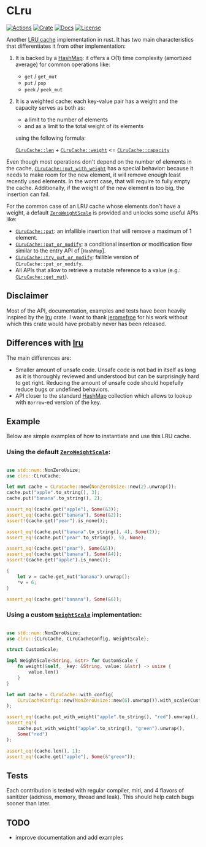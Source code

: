 # CLru

[![Actions](https://github.com/marmeladema/clru-rs/workflows/Rust/badge.svg)](https://github.com/marmeladema/clru-rs/actions)
[![Crate](https://img.shields.io/crates/v/clru)](https://crates.io/crates/clru)
[![Docs](https://docs.rs/clru/badge.svg)](https://docs.rs/clru)
[![License](https://img.shields.io/crates/l/clru)](LICENSE)

Another [LRU cache](https://en.wikipedia.org/wiki/Cache_replacement_policies#Least_recently_used_(LRU)) implementation in rust.
It has two main characteristics that differentiates it from other implementation:

1. It is backed by a [HashMap](https://doc.rust-lang.org/std/collections/struct.HashMap.html): it
   offers a O(1) time complexity (amortized average) for common operations like:
   * `get` / `get_mut`
   * `put` / `pop`
   * `peek` / `peek_mut`

2. It is a weighted cache: each key-value pair has a weight and the capacity serves as both as:
   * a limit to the number of elements
   * and as a limit to the total weight of its elements

   using the following formula:

   [`CLruCache::len`](https://docs.rs/clru/latest/clru/struct.CLruCache.html#method.len) + [`CLruCache::weight`](https://docs.rs/clru/latest/clru/struct.CLruCache.html#method.weight) <= [`CLruCache::capacity`](https://docs.rs/clru/latest/clru/struct.CLruCache.html#method.capacity)

Even though most operations don't depend on the number of elements in the cache,
[`CLruCache::put_with_weight`](https://docs.rs/clru/latest/clru/struct.CLruCache.html#method.put_with_weight) has a special behavior: because it needs to make room
for the new element, it will remove enough least recently used elements. In the worst
case, that will require to fully empty the cache. Additionally, if the weight of the
new element is too big, the insertion can fail.

For the common case of an LRU cache whose elements don't have a weight, a default
[`ZeroWeightScale`](https://docs.rs/clru/latest/clru/struct.ZeroWeightScale.html)
is provided and unlocks some useful APIs like:

* [`CLruCache::put`](https://docs.rs/clru/latest/clru/struct.CLruCache.html#method.put): an infallible insertion that will remove a maximum of 1 element.
* [`CLruCache::put_or_modify`](https://docs.rs/clru/latest/clru/struct.CLruCache.html#method.put_or_modify): a conditional insertion or modification flow similar to the entry API of [`HashMap`].
* [`CLruCache::try_put_or_modify`](https://docs.rs/clru/latest/clru/struct.CLruCache.html#method.try_put_or_modify): fallible version of `CLruCache::put_or_modify`.
* All APIs that allow to retrieve a mutable reference to a value (e.g.: [`CLruCache::get_mut`](https://docs.rs/clru/latest/clru/struct.CLruCache.html#method.get_mut)).

## Disclaimer

Most of the API, documentation, examples and tests have been heavily inspired by the [lru](https://github.com/jeromefroe/lru-rs) crate.
I want to thank [jeromefroe](https://github.com/jeromefroe/) for his work without which this crate would have probably never has been released.


## Differences with [lru](https://github.com/jeromefroe/lru-rs)

The main differences are:
* Smaller amount of unsafe code. Unsafe code is not bad in itself as long as it is thoroughly reviewed and understood but can be surprisingly hard to get right. Reducing the amount of unsafe code should hopefully reduce bugs or undefined behaviors.
* API closer to the standard [HashMap](https://doc.rust-lang.org/std/collections/struct.HashMap.html) collection which allows to lookup with `Borrow`-ed version of the key.

## Example

Below are simple examples of how to instantiate and use this LRU cache.

### Using the default [`ZeroWeightScale`](https://docs.rs/clru/latest/clru/struct.ZeroWeightScale.html):

```rust

use std::num::NonZeroUsize;
use clru::CLruCache;

let mut cache = CLruCache::new(NonZeroUsize::new(2).unwrap());
cache.put("apple".to_string(), 3);
cache.put("banana".to_string(), 2);

assert_eq!(cache.get("apple"), Some(&3));
assert_eq!(cache.get("banana"), Some(&2));
assert!(cache.get("pear").is_none());

assert_eq!(cache.put("banana".to_string(), 4), Some(2));
assert_eq!(cache.put("pear".to_string(), 5), None);

assert_eq!(cache.get("pear"), Some(&5));
assert_eq!(cache.get("banana"), Some(&4));
assert!(cache.get("apple").is_none());

{
    let v = cache.get_mut("banana").unwrap();
    *v = 6;
}

assert_eq!(cache.get("banana"), Some(&6));
```

### Using a custom [`WeightScale`](https://docs.rs/clru/latest/clru/trait.WeightScale.html) implementation:

```rust

use std::num::NonZeroUsize;
use clru::{CLruCache, CLruCacheConfig, WeightScale};

struct CustomScale;

impl WeightScale<String, &str> for CustomScale {
    fn weight(&self, _key: &String, value: &&str) -> usize {
        value.len()
    }
}

let mut cache = CLruCache::with_config(
    CLruCacheConfig::new(NonZeroUsize::new(6).unwrap()).with_scale(CustomScale),
);

assert_eq!(cache.put_with_weight("apple".to_string(), "red").unwrap(), None);
assert_eq!(
    cache.put_with_weight("apple".to_string(), "green").unwrap(),
    Some("red")
);

assert_eq!(cache.len(), 1);
assert_eq!(cache.get("apple"), Some(&"green"));
```

## Tests

Each contribution is tested with regular compiler, miri, and 4 flavors of sanitizer (address, memory, thread and leak).
This should help catch bugs sooner than later.

## TODO

* improve documentation and add examples

